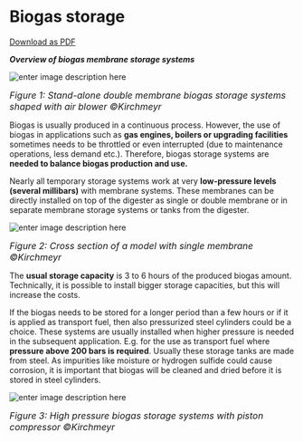 ﻿# Biogas storage

[Download as PDF](https://storage.googleapis.com/dibicoo-matchmaking-tool.appspot.com/factsheets/DiBiCoo%20D.2.2%20Factsheet%2009%20Biogas%20Storage_NEW.pdf)

***Overview of biogas membrane storage systems***

![enter image description here](https://storage.googleapis.com/dibicoo-matchmaking-tool.appspot.com/factsheets/image-09_1.png)

<font size="3">*Figure 1: Stand-alone double membrane biogas storage systems shaped with air blower ©Kirchmeyr*</font>

Biogas is usually produced in a continuous process. However, the use of biogas in applications such as **gas engines, boilers or upgrading facilities** sometimes needs to be throttled or even interrupted (due to maintenance operations, less demand etc.). Therefore, biogas storage systems are **needed to balance biogas production and use.**

Nearly all temporary storage systems work at very **low-pressure levels (several millibars)** with membrane systems. These membranes can be directly installed on top of the digester as single or double membrane or in separate membrane storage systems or tanks from the digester.

![enter image description here](https://storage.googleapis.com/dibicoo-matchmaking-tool.appspot.com/factsheets/image-09_2.png)

<font size="3">*Figure 2: Cross section of a model with single membrane ©Kirchmeyr*</font>

The **usual storage capacity** is 3 to 6 hours of the produced biogas amount. Technically, it is possible to install bigger storage capacities, but this will increase the costs.

If the biogas needs to be stored for a longer period than a few hours or if it is applied as transport fuel, then also pressurized steel cylinders could be a choice. These systems are usually installed when higher pressure is needed in the subsequent application. E.g. for the use as transport fuel where **pressure above 200 bars is required**. Usually these storage tanks are made from steel. As impurities like moisture or hydrogen sulfide could cause corrosion, it is important that biogas will be cleaned and dried before it is stored in steel cylinders.

![enter image description here](https://storage.googleapis.com/dibicoo-matchmaking-tool.appspot.com/factsheets/image-09_3.png)

<font size="3">*Figure 3: High pressure biogas storage systems with piston compressor ©Kirchmeyr*</font>

